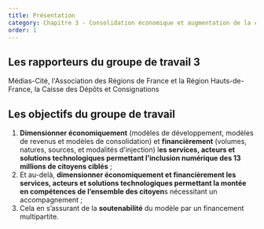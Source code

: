 ```yaml
---
title: Présentation
category: Chapitre 3 - Consolidation économique et augmentation de la capacité d’action des acteurs
order: 1
---
```


## Les rapporteurs du groupe de travail 3 &nbsp;

M&eacute;dias-Cit&eacute;, l'Association des R&eacute;gions de France et la R&eacute;gion Hauts-de-France, la Caisse des D&eacute;p&ocirc;ts et Consignations

## Les objectifs du groupe de travail

1. **Dimensionner &eacute;conomiquement** (mod&egrave;les de d&eacute;veloppement, mod&egrave;les de revenus et mod&egrave;les de consolidation) et **financi&egrave;rement** (volumes, natures, sources, et modalit&eacute;s d’injection) l**es services, acteurs et solutions technologiques permettant l’inclusion num&eacute;rique des 13 millions de citoyens cibl&eacute;s** ;
2. Et au-del&agrave;, **dimensionner &eacute;conomiquement et financi&egrave;rement les services, acteurs et solutions technologiques permettant la mont&eacute;e en comp&eacute;tences de l’ensemble des citoyen**s n&eacute;cessitant un accompagnement ;
3. Cela en s’assurant de la **soutenabilit&eacute;** du mod&egrave;le par un financement multipartite.